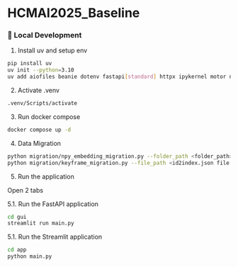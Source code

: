 # HCMAI2025_Baseline


### 🔧 Local Development

1. Install uv and setup env
```bash
pip install uv
uv init --python=3.10
uv add aiofiles beanie dotenv fastapi[standard] httpx ipykernel motor nicegui numpy open-clip-torch pydantic-settings pymilvus streamlit torch typing-extensions usearch uvicorn
```

2. Activate .venv
```bash
.venv/Scripts/activate
```

3. Run docker compose
```bash
docker compose up -d
```

4. Data Migration 
```bash
python migration/npy_embedding_migration.py --folder_path <folder_path>
python migration/keyframe_migration.py --file_path <id2index.json file path>
```

5. Run the application

Open 2 tabs

5.1. Run the FastAPI application
```bash
cd gui
streamlit run main.py
```

5.1. Run the Streamlit application
```bash
cd app
python main.py
```